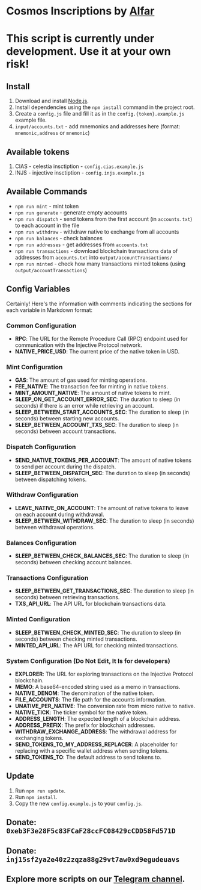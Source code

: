 # Cosmos Inscriptions by [Alfar](https://t.me/+FozX3VZA0RIyNWY6)

# This script is currently under development. Use it at your own risk!

## Install
1. Download and install [Node.js](https://nodejs.org/en/download).
2. Install dependencies using the `npm install` command in the project root.
3. Create a `config.js` file and fill it as in the `config.{token}.example.js` example file.
4. `input/accounts.txt` - add mnemonics and addresses here (format: `mnemonic,address` or `mnemonic`)

## Available tokens
1. CIAS - celestia insctiption - `config.cias.example.js`
1. INJS - injective insctiption - `config.injs.example.js`

## Available Commands
- `npm run mint` - mint token
- `npm run generate` - generate empty accounts
- `npm run dispatch` - send tokens from the first account (in `accounts.txt`) to each account in the file
- `npm run withdraw` - withdraw native to exchange from all accounts
- `npm run balances` - check balances
- `npm run addresses` - get addresses from `accounts.txt`
- `npm run transactions` - download blockchain transactions data of addresses from `accounts.txt` into `output/accountTransactions/`
- `npm run minted` - check how many transactions minted tokens (using `output/accountTransactions`)

## Config Variables
Certainly! Here's the information with comments indicating the sections for each variable in Markdown format:

### Common Configuration

- **RPC**: The URL for the Remote Procedure Call (RPC) endpoint used for communication with the Injective Protocol network.
- **NATIVE_PRICE_USD**: The current price of the native token in USD.

### Mint Configuration

- **GAS**: The amount of gas used for minting operations.
- **FEE_NATIVE**: The transaction fee for minting in native tokens.
- **MINT_AMOUNT_NATIVE**: The amount of native tokens to mint.
- **SLEEP_ON_GET_ACCOUNT_ERROR_SEC**: The duration to sleep (in seconds) if there is an error while retrieving an account.
- **SLEEP_BETWEEN_START_ACCOUNTS_SEC**: The duration to sleep (in seconds) between starting new accounts.
- **SLEEP_BETWEEN_ACCOUNT_TXS_SEC**: The duration to sleep (in seconds) between account transactions.

### Dispatch Configuration

- **SEND_NATIVE_TOKENS_PER_ACCOUNT**: The amount of native tokens to send per account during the dispatch.
- **SLEEP_BETWEEN_DISPATCH_SEC**: The duration to sleep (in seconds) between dispatching tokens.

### Withdraw Configuration

- **LEAVE_NATIVE_ON_ACCOUNT**: The amount of native tokens to leave on each account during withdrawal.
- **SLEEP_BETWEEN_WITHDRAW_SEC**: The duration to sleep (in seconds) between withdrawal operations.

### Balances Configuration

- **SLEEP_BETWEEN_CHECK_BALANCES_SEC**: The duration to sleep (in seconds) between checking account balances.

### Transactions Configuration

- **SLEEP_BETWEEN_GET_TRANSACTIONS_SEC**: The duration to sleep (in seconds) between retrieving transactions.
- **TXS_API_URL**: The API URL for blockchain transactions data.

### Minted Configuration

- **SLEEP_BETWEEN_CHECK_MINTED_SEC**: The duration to sleep (in seconds) between checking minted transactions.
- **MINTED_API_URL**: The API URL for checking minted transactions.

### System Configuration (Do Not Edit, It Is for developers)

- **EXPLORER**: The URL for exploring transactions on the Injective Protocol blockchain.
- **MEMO**: A base64-encoded string used as a memo in transactions.
- **NATIVE_DENOM**: The denomination of the native token.
- **FILE_ACCOUNTS**: The file path for the accounts information.
- **UNATIVE_PER_NATIVE**: The conversion rate from micro native to native.
- **NATIVE_TICK**: The ticker symbol for the native token.
- **ADDRESS_LENGTH**: The expected length of a blockchain address.
- **ADDRESS_PREFIX**: The prefix for blockchain addresses.
- **WITHDRAW_EXCHANGE_ADDRESS**: The withdrawal address for exchanging tokens.
- **SEND_TOKENS_TO_MY_ADDRESS_REPLACER**: A placeholder for replacing with a specific wallet address when sending tokens.
- **SEND_TOKENS_TO**: The default address to send tokens to.


## Update
1. Run `npm run update`.
2. Run `npm install`.
3. Copy the new `config.example.js` to your `config.js`.


## Donate: `0xeb3F3e28F5c83FCaF28ccFC08429cCDD58Fd571D`
## Donate: `inj15sf2ya2e40z2zqza88g29vt7aw0xd9egudeuavs`

## Explore more scripts on our [Telegram channel](https://t.me/+FozX3VZA0RIyNWY6).
